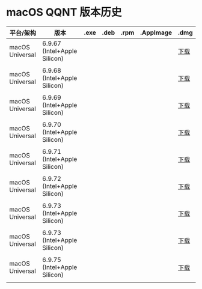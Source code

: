 # macOS QQNT 版本历史

| 平台/架构 | 版本 | .exe | .deb | .rpm | .AppImage | .dmg |
|---|---|---|---|---|---|---|
| macOS Universal | 6.9.67 (Intel+Apple Silicon) |   |   |   |   | [下载](https://dldir1.qq.com/qqfile/qq/QQNT/Mac/QQ_6.9.67_250318_01.dmg) |
|   |   |   |   |   |   |   |
| macOS Universal | 6.9.68 (Intel+Apple Silicon) |   |   |   |   | [下载](https://dldir1.qq.com/qqfile/qq/QQNT/Mac/QQ_6.9.68_250401_01.dmg) |
|   |   |   |   |   |   |   |
| macOS Universal | 6.9.69 (Intel+Apple Silicon) |   |   |   |   | [下载](https://dldir1.qq.com/qqfile/qq/QQNT/Mac/QQ_6.9.69_250423_01.dmg) |
|   |   |   |   |   |   |   |
| macOS Universal | 6.9.70 (Intel+Apple Silicon) |   |   |   |   | [下载](https://dldir1.qq.com/qqfile/qq/QQNT/Mac/QQ_6.9.70_250429_01.dmg) |
|   |   |   |   |   |   |   |
| macOS Universal | 6.9.71 (Intel+Apple Silicon) |   |   |   |   | [下载](https://dldir1.qq.com/qqfile/qq/QQNT/Mac/QQ_6.9.71_250512_01.dmg) |
|   |   |   |   |   |   |   |
| macOS Universal | 6.9.72 (Intel+Apple Silicon) |   |   |   |   | [下载](https://dldir1.qq.com/qqfile/qq/QQNT/Mac/QQ_6.9.72_250519_01.dmg) |
|   |   |   |   |   |   |   |
| macOS Universal | 6.9.73 (Intel+Apple Silicon) |   |   |   |   | [下载](https://dldir1.qq.com/qqfile/qq/QQNT/Mac/QQ_6.9.73_250521_01.dmg) |
|   |   |   |   |   |   |   |
| macOS Universal | 6.9.73 (Intel+Apple Silicon) |   |   |   |   | [下载](https://dldir1.qq.com/qqfile/qq/QQNT/Mac/QQ_6.9.73_250523_01.dmg) |
|   |   |   |   |   |   |   |
| macOS Universal | 6.9.75 (Intel+Apple Silicon) |   |   |   |   | [下载](https://dldir1v6.qq.com/qqfile/qq/QQNT/Mac/QQ_6.9.75_250616_01.dmg) |
|   |   |   |   |   |   |   |
